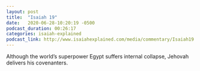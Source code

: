 ```yaml
---
layout: post
title:  "Isaiah 19"
date:   2020-06-28-10:20:19 -0500
podcast_duration: 00:26:17
categories: isaiah-explained
podcast_link: http://www.isaiahexplained.com/media/commentary/Isaiah19.mp3
---
```

Although the world’s superpower Egypt suffers internal collapse, Jehovah delivers his covenanters.
